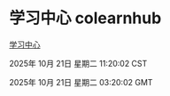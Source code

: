 # 学习中心 colearnhub
[学习中心](http://59.174.9.160:56308/colearnhub/)

2025年 10月 21日 星期二 11:20:02 CST

2025年 10月 21日 星期二 03:20:02 GMT
